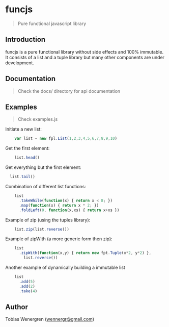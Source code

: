 funcjs
======

> Pure functional javascript library 


Introduction
------------

funcjs is a pure functional library without side effects
and 100% immutable. It consists of a list and a tuple library
but many other components are under development.


Documentation
-------------

> Check the docs/ directory for api documentation


Examples
--------

> Check examples.js

Initiate a new list:
```javascript
    var list = new fpl.List(1,2,3,4,5,6,7,8,9,10)
```

Get the first element:
```javascript
    list.head()
```
Get everything but the first element:
  ```javascript
    list.tail()
```
Combination of different list functions:
```javascript
    list
      .takeWhile(function(x) { return x < 8; })
      .map(function(x) { return x * 2; })
      .foldLeft(0, function(x,xs) { return x+xs })
```
Example of zip (using the tuples library):
```javascript
    list.zip(list.reverse())
```
Example of zipWith (a more generic form then zip):
```javascript
    list
      .zipWith(function(x,y) { return new fpt.Tuple(x*2, y*2) },
        list.reverse())
```
Another example of dynamically building a immutable list
```javascript
    list
      .add(5)
      .add(2)
      .take(4)
```
Author
------
Tobias Wenergren (wennergr@gmail.com)


